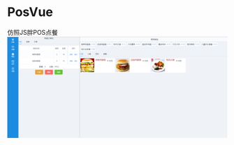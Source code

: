# PosVue
仿照JS胖POS点餐
![Image text](https://raw.githubusercontent.com/q3280053/PosVue/master/img-folder/1.png)
